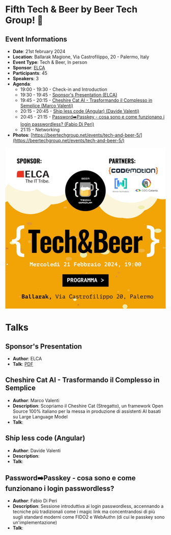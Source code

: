 # Fifth Tech & Beer by Beer Tech Group! 🎉

## Event Informations

- __Date__: 21st february 2024
- __Location__: Ballarak Magione, Via Castrofilippo, 20 - Palermo, Italy
- __Event Type__: Tech & Beer, In person
- __Sponsor__: [ELCA](https://www.elca.ch)
- __Participants__: 45
- __Speakers__: 3
- __Agenda__: 
  - 19:00 - 19:30 - Check-in and Introduction
  - 19:30 - 19:45 - [Sponsor's Presentation (ELCA)](#sponsors-presentation)
  - 19:45 - 20:15 - [Cheshire Cat AI - Trasformando il Complesso in Semplice (Marco Valenti)](#cheshire-cat-ai---trasformando-il-complesso-in-semplice)
  - 20:15 - 20:45 - [Ship less code (Angular) (Davide Valenti)](#ship-less-code-angular)
  - 20:45 - 21:15 - [Password➡️Passkey - cosa sono e come funzionano i login passwordless? (Fabio Di Peri)]()
  - 21:15 - Networking
- __Photos__: [https://beertechgroup.net/events/tech-and-beer-5/](https://beertechgroup.net/events/tech-and-beer-5/)

![poster](poster.jpg)

# Talks

## Sponsor's Presentation

- __Author__: ELCA
- __Talk__: [PDF](/techandbeer_5/ELCA%20Shoring%20Italy%20Deck.pdf)

## Cheshire Cat AI - Trasformando il Complesso in Semplice

- __Author__: Marco Valenti
- __Description__: Scopriamo il Cheshire Cat (Stregatto), un framework Open Source 100% italiano per la messa in produzione di assistenti AI basati su Large Language Model
- __Talk__: 

## Ship less code (Angular)

- __Author__: Davide Valenti
- __Description__: 
- __Talk__: 

## Password➡️Passkey - cosa sono e come funzionano i login passwordless?

- __Author__: Fabio Di Peri
- __Description__: Sessione introduttiva ai login passwordless, accennando a tecniche più tradizionali come i magic link ma concentrandosi di più sugli standard moderni come FIDO2 e WebAuthn (di cui le passkey sono un'implementazione)
- __Talk__: 